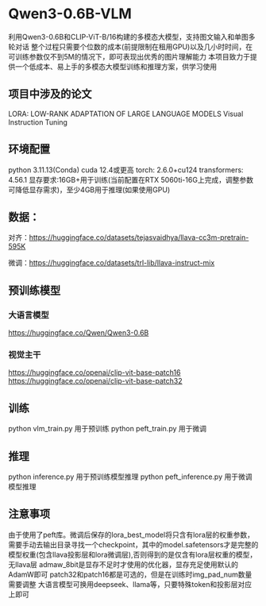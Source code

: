 # Qwen3-0.6B-VLM
利用Qwen3-0.6B和CLIP-ViT-B/16构建的多模态大模型，支持图文输入和单图多轮对话
整个过程只需要个位数的成本(前提限制在租用GPU)以及几小时时间，在可训练参数仅不到5M的情况下，即可表现出优秀的图片理解能力
本项目致力于提供一个低成本、易上手的多模态大模型训练和推理方案，供学习使用

## 项目中涉及的论文
LORA: LOW-RANK ADAPTATION OF LARGE LANGUAGE MODELS
Visual Instruction Tuning

## 环境配置
python 3.11.13(Conda)
cuda 12.4或更高
torch: 2.6.0+cu124
transformers: 4.56.1 
显存要求:16GB+用于训练(当前配置在RTX 5060ti-16G上完成，调整参数可降低显存需求)，至少4GB用于推理(如果使用GPU)

## 数据：

对齐：https://huggingface.co/datasets/tejasvaidhya/llava-cc3m-pretrain-595K

微调：https://huggingface.co/datasets/trl-lib/llava-instruct-mix
## 预训练模型

### 大语言模型

https://huggingface.co/Qwen/Qwen3-0.6B

### 视觉主干
https://huggingface.co/openai/clip-vit-base-patch16
https://huggingface.co/openai/clip-vit-base-patch32

## 训练
python vlm_train.py 用于预训练
python peft_train.py 用于微调

## 推理
python inference.py 用于预训练模型推理
python peft_inference.py 用于微调模型推理

## 注意事项
由于使用了peft库。微调后保存的lora_best_model将只含有lora层的权重参数，需要手动去输出目录寻找一个checkpoint，其中的model.safetensors才是完整的模型权重(包含llava投影层和lora微调层),否则得到的是仅含有lora层权重的模型，无llava层
admaw_8bit是显存不足时才使用的优化器，显存充足使用默认的AdamW即可
patch32和patch16都是可选的，但是在训练时img_pad_num数量需要调整
大语言模型可换用deepseek、llama等，只要特殊token和投影层对应上即可

